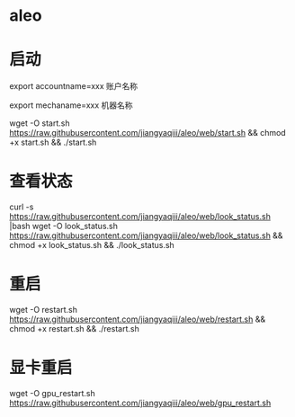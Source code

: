 # aleo

# 启动

 export accountname=xxx 账户名称
 
 export mechaname=xxx 机器名称

 wget -O start.sh https://raw.githubusercontent.com/jiangyaqiii/aleo/web/start.sh && chmod +x start.sh && ./start.sh
 
# 查看状态
curl -s https://raw.githubusercontent.com/jiangyaqiii/aleo/web/look_status.sh |bash
wget -O look_status.sh https://raw.githubusercontent.com/jiangyaqiii/aleo/web/look_status.sh && chmod +x look_status.sh && ./look_status.sh

# 重启
wget -O restart.sh https://raw.githubusercontent.com/jiangyaqiii/aleo/web/restart.sh && chmod +x restart.sh && ./restart.sh

# 显卡重启
wget -O gpu_restart.sh https://raw.githubusercontent.com/jiangyaqiii/aleo/web/gpu_restart.sh
